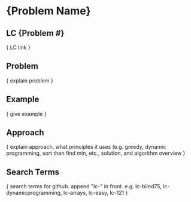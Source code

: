 # {Problem Name}
## LC {Problem #}
{ LC link }

## Problem
{ explain problem }

## Example
{ give example }

## Approach
{ explain approach, what principles it uses (e.g. greedy, dynamic programming, sort then find min, etc., solution, and algorithm overview }

## Search Terms
{ search terms for github. append "lc-" in front. e.g. lc-blind75, lc-dynamicprogramming, lc-arrays, lc-easy, lc-121 } 